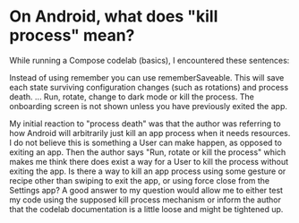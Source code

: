 
# On Android, what does "kill process" mean?

While running a Compose codelab (basics), I encountered these sentences:

Instead of using remember you can use rememberSaveable. This will save
each state surviving configuration changes (such as rotations) and
process death. ... Run, rotate, change to dark mode or kill the
process. The onboarding screen is not shown unless you have previously
exited the app.

My initial reaction to "process death" was that the author was referring to how Android will arbitrarily just kill an app process when it needs resources. I do not believe this is something a User can make happen, as opposed to exiting an app.
Then the author says "Run, rotate or kill the process" which makes me think there does exist a way for a User to kill the process without exiting the app. Is there a way to kill an app process using some gesture or recipe other than swiping to exit the app, or using force close from the Settings app?
A good answer to my question would allow me to either test my code using the supposed kill process mechanism or inform the author that the codelab documentation is a little loose and might be tightened up.

        